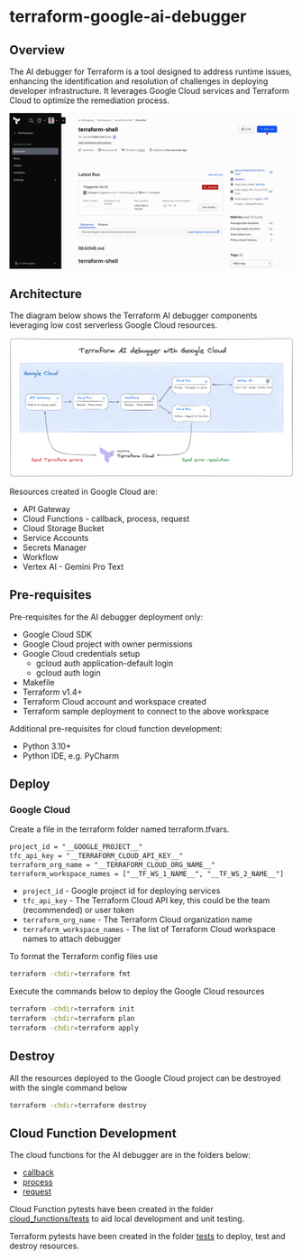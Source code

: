 # terraform-google-ai-debugger

## Overview

The AI debugger for Terraform is a tool designed to address runtime issues, enhancing the identification and resolution of challenges in deploying developer infrastructure. It leverages Google Cloud services and Terraform Cloud to optimize the remediation process.

![diagram](assets/debugger.gif)

## Architecture

The diagram below shows the Terraform AI debugger components leveraging low cost serverless Google Cloud resources.

![diagram](assets/debugger.png)

Resources created in Google Cloud are:
- API Gateway
- Cloud Functions - callback, process, request
- Cloud Storage Bucket
- Service Accounts
- Secrets Manager
- Workflow
- Vertex AI - Gemini Pro Text

## Pre-requisites

Pre-requisites for the AI debugger deployment only:
- Google Cloud SDK
- Google Cloud project with owner permissions
- Google Cloud credentials setup
  - gcloud auth application-default login
  - gcloud auth login
- Makefile
- Terraform v1.4+
- Terraform Cloud account and workspace created
- Terraform sample deployment to connect to the above workspace

Additional pre-requisites for cloud function development:
- Python 3.10+
- Python IDE, e.g. PyCharm

## Deploy

### Google Cloud
Create a file in the terraform folder named terraform.tfvars.
```hcl
project_id = "__GOOGLE_PROJECT__"
tfc_api_key = "__TERRAFORM_CLOUD_API_KEY__"
terraform_org_name = "__TERRAFORM_CLOUD_ORG_NAME__"
terraform_workspace_names = ["__TF_WS_1_NAME__", "__TF_WS_2_NAME__"]
```

- `project_id` - Google project id for deploying services
- `tfc_api_key` - The Terraform Cloud API key, this could be the team (recommended) or user token
- `terraform_org_name` - The Terraform Cloud organization name
- `terraform_workspace_names` - The list of Terraform Cloud workspace names to attach debugger

To format the Terraform config files use

```bash
terraform -chdir=terraform fmt
```

Execute the commands below to deploy the Google Cloud resources

```bash
terraform -chdir=terraform init
terraform -chdir=terraform plan
terraform -chdir=terraform apply
```

## Destroy

All the resources deployed to the Google Cloud project can be destroyed with the single command below

```bash
terraform -chdir=terraform destroy
```

## Cloud Function Development

The cloud functions for the AI debugger are in the folders below:
- [callback](cloud_functions/callback)
- [process](cloud_functions/process)
- [request](cloud_functions/request)

Cloud Function pytests have been created in the folder [cloud_functions/tests](cloud_functions/tests) to aid local development and unit testing.

Terraform pytests have been created in the folder [tests](tests) to deploy, test and destroy resources.
